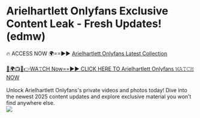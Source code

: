 # Arielhartlett Onlyfans Exclusive Content Leak - Fresh Updates! (edmw)

🔥 ACCESS NOW 🌍==►► <a href="https://tinyurl.com/kvy9nzfs" rel="nofollow">Arielhartlett Onlyfans Latest Collection</a>
<br><br>
[🔴🌍📺📱👉WA𝚃CH Now==►► CLICK HERE TO Arielhartlett Onlyfans 𝚆𝙰𝚃𝙲𝙷 NOW](https://tinyurl.com/kvy9nzfs)
<br><br>
Unlock Arielhartlett Onlyfans's private videos and photos today! Dive into the newest 2025 content updates and explore exclusive material you won’t find anywhere else.
<br>
<a href="https://tinyurl.com/kvy9nzfs" rel="nofollow" data-target="animated-image.originalLink"><img src="https://camo.githubusercontent.com/8a4f000d20f83aca3bf7ec5f350d767afa0574a8a352519fd8cfa583a6f93a33/68747470733a2f2f692e696d6775722e636f6d2f644a486b345a712e676966" data-canonical-src="https://i.imgur.com/dJHk4Zq.gif" style="max-width: 100%; display: inline-block;" data-target="animated-image.originalImage"></a>
<br>
